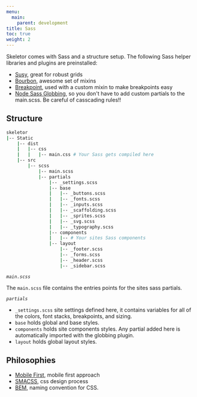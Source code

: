 ```yaml
---
menu:
  main:
    parent: development
title: Sass
toc: true
weight: 2
---
```



Skeletor comes with Sass and a structure setup. The following Sass helper libraries and plugins are preinstalled:

* [Susy](http://susy.oddbird.net), great for robust grids
* [Bourbon](http://bourbon.io), awesome set of mixins
* [Breakpoint](http://breakpoint-sass.com), used with a custom mixin to make breakpoints easy
* [Node Sass Globbing](https://github.com/britco/node-sass-globbing), so you don't have to add custom partials to the main.scss. Be careful of casscading rules!!

## Structure

```bash
skeletor
|-- Static
    |-- dist
    |   |-- css
    |   |   |-- main.css # Your Sass gets compiled here
    |-- src
        |-- scss
            |-- main.scss
            |-- partials
                |-- _settings.scss
                |-- base
                |   |-- _buttons.scss
                |   |-- _fonts.scss
                |   |-- _inputs.scss
                |   |-- _scaffolding.scss
                |   |-- _sprites.scss
                |   |-- _svg.scss
                |   |-- _typography.scss
                |-- components
                |   |-- # Your sites Sass components
                |-- layout
                    |-- _footer.scss
                    |-- _forms.scss
                    |-- _header.scss
                    |-- _sidebar.scss
```

*`main.scss`*

The `main.scss` file contains the entries points for the sites sass partials.

*`partials`*

* `_settings.scss` site settings defined here, it contains variables for all of the colors, font stacks, breakpoints, and sizing.
* `base` holds global and base styles.
* `components` holds site components styles. Any partial added here is automatically imported with the globbing plugin.
* `layout` holds global layout styles.

## Philosophies

* [Mobile First](http://www.zell-weekeat.com/how-to-write-mobile-first-css), mobile first approach
* [SMACSS](https://smacss.com), css design process
* [BEM](https://css-tricks.com/bem-101), naming convention for CSS.
